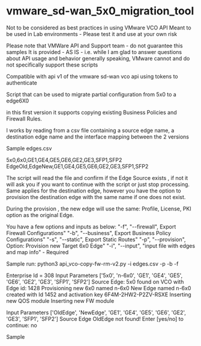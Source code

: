 # vmware_sd-wan_5x0_migration_tool

 Not to be considered as best practices in using VMware VCO API
 Meant to be used in Lab environments - Please test it and use at your own risk

 Please note that VMWare API and Support team - do not guarantee this samples
 It is provided - AS IS - i.e. while I am glad to answer questions about API usage
 and behavior generally speaking, VMware cannot and do not specifically support these scripts

 Compatible with api v1 of the vmware sd-wan vco api
 using tokens to authenticate


 Script that can be used to migrate partial configuration from 5x0 to a edge6X0

 in this first version it supports copying existing Business Policies and Firewall Rules.

 I works by reading from a csv file containing a source edge name, a destination edge name and the interface mapping between the 2 versions
 
 Sample edges.csv
 
 5x0,6x0,GE1,GE4,GE5,GE6,GE2,GE3,SFP1,SFP2
 EdgeOld,EdgeNew,GE1,GE4,GE5,GE6,GE2,GE3,SFP1,SFP2


The script will read the file and confirm if the Edge Source exists , if not it will ask you if you want to continue with the script or just stop processing.
Same applies for the destination edge, however you have the option to provision the destination edge with the same name if one does not exist.

During the provision , the new edge will use the same: Profile, License, PKI option as the original Edge.

You have a few options and inputs as below:
"-f", "--firewall",  Export Firewall Configurations"
"-b", "--business", Export Business Policy Configurations"
"-s", "--static", Export Static Routes"
"-p", "--provision", Option: Provision new Target 6x0 Edge"
"-i", "--input", "input file with edges and map info" - Required

Sample run:
python3 api_vco-copy-fw-rm-v2.py -i edges.csv -p -b -f

Enterprise Id = 308
Input Parameters
['5x0', 'n-6x0', 'GE1', 'GE4', 'GE5', 'GE6', 'GE2', 'GE3', 'SFP1', 'SFP2']
Source Edge: 5x0 found on VCO with Edge id: 1428
Provisioning new 6x0 named n-6x0
New Edge named n-6x0 created with Id 1452 and activation key 6F4M-2HW2-P2ZV-RSXE
Inserting new QOS module
Inserting new FW module

Input Parameters
['OldEdge', 'NewEdge', 'GE1', 'GE4', 'GE5', 'GE6', 'GE2', 'GE3', 'SFP1', 'SFP2']
Source Edge OldEdge not found!
Enter [yes/no] to continue: no


Sample 
